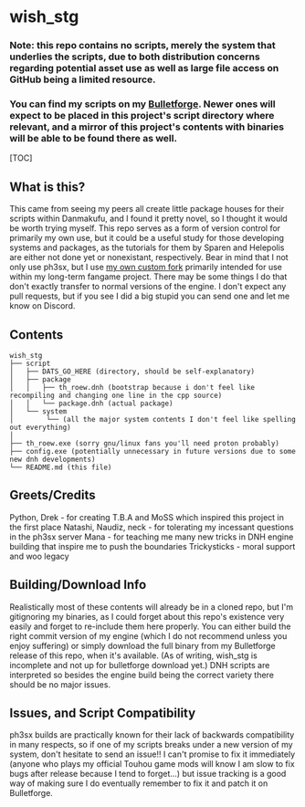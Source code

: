 # wish_stg

### Note: this repo contains no scripts, merely the system that underlies the scripts, due to both distribution concerns regarding potential asset use as well as large file access on GitHub being a limited resource.
### You can find my scripts on my [Bulletforge](https://www.bulletforge.org/u/wishmakers).  Newer ones will expect to be placed in this project's script directory where relevant, and a mirror of this project's contents with binaries will be able to be found there as well.

[TOC]

## What is this?

This came from seeing my peers all create little package houses for their scripts within Danmakufu, and I found it pretty novel, so I thought it would be worth trying myself.
This repo serves as a form of version control for primarily my own use, but it could be a useful study for those developing systems and packages, as the tutorials for them by Sparen and Helepolis are either not done yet or nonexistant, respectively.
Bear in mind that I not only use ph3sx, but I use [my own custom fork](https://github.com/WishMakers0/Touhou-Danmakufu-ph3sx-RoEW) primarily intended for use within my long-term fangame project.  There may be some things I do that don't exactly transfer to normal versions of the engine.
I don't expect any pull requests, but if you see I did a big stupid you can send one and let me know on Discord.

## Contents

```
wish_stg
├── script
│	├── DATS_GO_HERE (directory, should be self-explanatory)
│   ├── package
│   │   ├── th_roew.dnh (bootstrap because i don't feel like recompiling and changing one line in the cpp source)
│   │   └── package.dnh (actual package)
│   └── system
│        └── (all the major system contents I don't feel like spelling out everything)
│
├── th_roew.exe (sorry gnu/linux fans you'll need proton probably)
├── config.exe (potentially unnecessary in future versions due to some new dnh developments)
└── README.md (this file)
```

## Greets/Credits

Python, Drek - for creating T.B.A and MoSS which inspired this project in the first place
Natashi, Naudiz, neck - for tolerating my incessant questions in the ph3sx server
Mana - for teaching me many new tricks in DNH engine building that inspire me to push the boundaries
Trickysticks - moral support and woo legacy

## Building/Download Info

Realistically most of these contents will already be in a cloned repo, but I'm gitignoring my binaries, as I could forget about this repo's existence very easily and forget to re-include them here properly.
You can either build the right commit version of my engine (which I do not recommend unless you enjoy suffering) or simply download the full binary from my Bulletforge release of this repo, when it's available. (As of writing, wish_stg is incomplete and not up for bulletforge download yet.)
DNH scripts are interpreted so besides the engine build being the correct variety there should be no major issues.

## Issues, and Script Compatibility

ph3sx builds are practically known for their lack of backwards compatibility in many respects, so if one of my scripts breaks under a new version of my system, don't hesitate to send an issue!!  I can't promise to fix it immediately (anyone who plays my official Touhou game mods will know I am slow to fix bugs after release because I tend to forget...) but issue tracking is a good way of making sure I do eventually remember to fix it and patch it on Bulletforge.